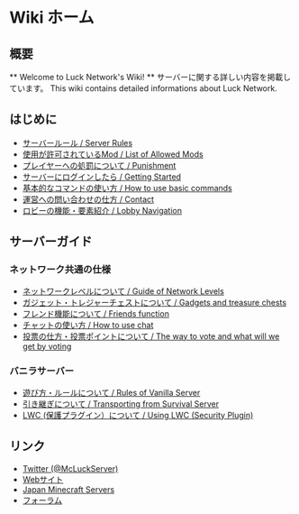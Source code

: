 # Wiki ホーム

## 概要
  ** Welcome to Luck Network's Wiki! **
	サーバーに関する詳しい内容を掲載しています。
	This wiki contains detailed informations about Luck Network.

## はじめに
  * [サーバールール / Server Rules](rules.md)
  * [使用が許可されているMod / List of Allowed Mods](mods.md)
  * [プレイヤーへの処罰について / Punishment](punish.md)
  * [サーバーにログインしたら / Getting Started](getting.md)
  * [基本的なコマンドの使い方 / How to use basic commands](basic_cmds.md)
  * [運営への問い合わせの仕方 / Contact](contact.md)
  * [ロビーの機能・要素紹介 / Lobby Navigation](lobby.md)

## サーバーガイド
### ネットワーク共通の仕様
  * [ネットワークレベルについて / Guide of Network Levels](nlv.md)
  * [ガジェット・トレジャーチェストについて / Gadgets and treasure chests](gadgets.md)
  * [フレンド機能について / Friends function](friends.md)
  * [チャットの使い方 / How to use chat](chat.md)
  * [投票の仕方・投票ポイントについて / The way to vote and what will we get by voting](vote.md)

### バニラサーバー
  * [遊び方・ルールについて / Rules of Vanilla Server](vanilla_rules.md)
  * [引き継ぎについて / Transporting from Survival Server](vanilla_trans.md)
  * [LWC (保護プラグイン）について / Using LWC (Security Plugin)](lwc.md)

## リンク
  * [Twitter (@McLuckServer)](https://twitter.com/McLuckServer)
  * [Webサイト](https://lucknetwork.jp)
  * [Japan Minecraft Servers](https://minecraft.jp/servers/lucknetwork.jp)
  * [フォーラム](https://forum.lucknetwork.jp/)
